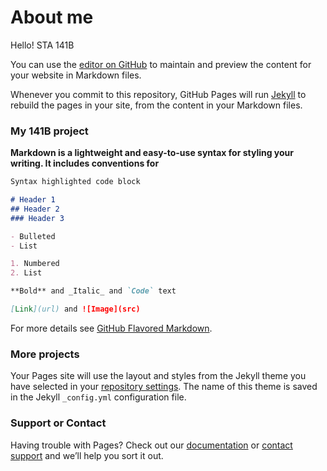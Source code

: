 <h1> About me </h1>
<p class = "red"> Hello! STA 141B </p>

You can use the [editor on GitHub](https://github.com/HuiyuBi/HuiyuBi.github.io/edit/master/README.md) to maintain and preview the content for your website in Markdown files.

Whenever you commit to this repository, GitHub Pages will run [Jekyll](https://jekyllrb.com/) to rebuild the pages in your site, from the content in your Markdown files.

### My 141B project

<strong>Markdown is a lightweight and easy-to-use syntax for styling your writing. It includes conventions for </strong>
```markdown
Syntax highlighted code block

# Header 1
## Header 2
### Header 3

- Bulleted
- List

1. Numbered
2. List

**Bold** and _Italic_ and `Code` text

[Link](url) and ![Image](src)
```

For more details see [GitHub Flavored Markdown](https://guides.github.com/features/mastering-markdown/).

### More projects
Your Pages site will use the layout and styles from the Jekyll theme you have selected in your [repository settings](https://github.com/HuiyuBi/HuiyuBi.github.io/settings). The name of this theme is saved in the Jekyll `_config.yml` configuration file.

### Support or Contact

Having trouble with Pages? Check out our [documentation](https://help.github.com/categories/github-pages-basics/) or [contact support](https://github.com/contact) and we’ll help you sort it out.
